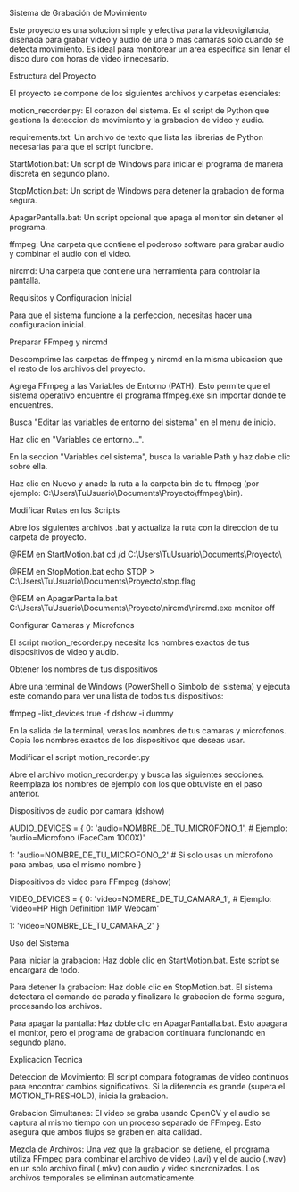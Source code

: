 Sistema de Grabación de Movimiento

Este proyecto es una solucion simple y efectiva para la videovigilancia, diseñada para grabar video y audio de una o mas camaras solo cuando se detecta movimiento. Es ideal para monitorear un area especifica sin llenar el disco duro con horas de video innecesario.

Estructura del Proyecto

El proyecto se compone de los siguientes archivos y carpetas esenciales:

motion_recorder.py: El corazon del sistema. Es el script de Python que gestiona la deteccion de movimiento y la grabacion de video y audio.

requirements.txt: Un archivo de texto que lista las librerias de Python necesarias para que el script funcione.

StartMotion.bat: Un script de Windows para iniciar el programa de manera discreta en segundo plano.

StopMotion.bat: Un script de Windows para detener la grabacion de forma segura.

ApagarPantalla.bat: Un script opcional que apaga el monitor sin detener el programa.

ffmpeg: Una carpeta que contiene el poderoso software para grabar audio y combinar el audio con el video.

nircmd: Una carpeta que contiene una herramienta para controlar la pantalla.

Requisitos y Configuracion Inicial

Para que el sistema funcione a la perfeccion, necesitas hacer una configuracion inicial.

Preparar FFmpeg y nircmd

Descomprime las carpetas de ffmpeg y nircmd en la misma ubicacion que el resto de los archivos del proyecto.

Agrega FFmpeg a las Variables de Entorno (PATH). Esto permite que el sistema operativo encuentre el programa ffmpeg.exe sin importar donde te encuentres.

Busca "Editar las variables de entorno del sistema" en el menu de inicio.

Haz clic en "Variables de entorno...".

En la seccion "Variables del sistema", busca la variable Path y haz doble clic sobre ella.

Haz clic en Nuevo y anade la ruta a la carpeta bin de tu ffmpeg (por ejemplo: C:\Users\TuUsuario\Documents\Proyecto\ffmpeg\bin).

Modificar Rutas en los Scripts

Abre los siguientes archivos .bat y actualiza la ruta con la direccion de tu carpeta de proyecto.

@REM en StartMotion.bat
cd /d C:\Users\TuUsuario\Documents\Proyecto\

@REM en StopMotion.bat
echo STOP > C:\Users\TuUsuario\Documents\Proyecto\stop.flag

@REM en ApagarPantalla.bat
C:\Users\TuUsuario\Documents\Proyecto\nircmd\nircmd.exe monitor off

Configurar Camaras y Microfonos

El script motion_recorder.py necesita los nombres exactos de tus dispositivos de video y audio.

Obtener los nombres de tus dispositivos

Abre una terminal de Windows (PowerShell o Simbolo del sistema) y ejecuta este comando para ver una lista de todos tus dispositivos:

ffmpeg -list_devices true -f dshow -i dummy

En la salida de la terminal, veras los nombres de tus camaras y microfonos. Copia los nombres exactos de los dispositivos que deseas usar.

Modificar el script motion_recorder.py

Abre el archivo motion_recorder.py y busca las siguientes secciones. Reemplaza los nombres de ejemplo con los que obtuviste en el paso anterior.

Dispositivos de audio por camara (dshow)

AUDIO_DEVICES = {
0: 'audio=NOMBRE_DE_TU_MICROFONO_1', # Ejemplo: 'audio=Microfono (FaceCam 1000X)'

1: 'audio=NOMBRE_DE_TU_MICROFONO_2' # Si solo usas un microfono para ambas, usa el mismo nombre
}

Dispositivos de video para FFmpeg (dshow)

VIDEO_DEVICES = {
0: 'video=NOMBRE_DE_TU_CAMARA_1', # Ejemplo: 'video=HP High Definition 1MP Webcam'

1: 'video=NOMBRE_DE_TU_CAMARA_2'
}

Uso del Sistema

Para iniciar la grabacion: Haz doble clic en StartMotion.bat. Este script se encargara de todo.

Para detener la grabacion: Haz doble clic en StopMotion.bat. El sistema detectara el comando de parada y finalizara la grabacion de forma segura, procesando los archivos.

Para apagar la pantalla: Haz doble clic en ApagarPantalla.bat. Esto apagara el monitor, pero el programa de grabacion continuara funcionando en segundo plano.

Explicacion Tecnica

Deteccion de Movimiento: El script compara fotogramas de video continuos para encontrar cambios significativos. Si la diferencia es grande (supera el MOTION_THRESHOLD), inicia la grabacion.

Grabacion Simultanea: El video se graba usando OpenCV y el audio se captura al mismo tiempo con un proceso separado de FFmpeg. Esto asegura que ambos flujos se graben en alta calidad.

Mezcla de Archivos: Una vez que la grabacion se detiene, el programa utiliza FFmpeg para combinar el archivo de video (.avi) y el de audio (.wav) en un solo archivo final (.mkv) con audio y video sincronizados. Los archivos temporales se eliminan automaticamente.
